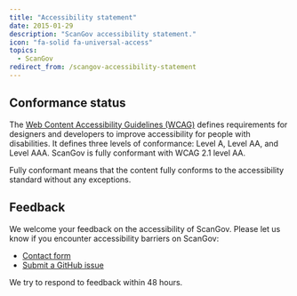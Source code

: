 ```yaml
---
title: "Accessibility statement"
date: 2015-01-29
description: "ScanGov accessibility statement."
icon: "fa-solid fa-universal-access"
topics:
  - ScanGov
redirect_from: /scangov-accessibility-statement
---
```

## Conformance status

The <a href="https://www.w3.org/WAI/standards-guidelines/wcag/">Web Content Accessibility Guidelines (WCAG)</a> defines requirements for designers and developers to improve accessibility for people with disabilities. It defines three levels of conformance: Level A, Level AA, and Level AAA.
ScanGov
is
fully conformant
with
WCAG 2.1 level AA.

Fully conformant
means that
the content fully conforms to the accessibility standard without any exceptions.

## Feedback

We welcome your feedback on the accessibility of ScanGov.
Please let us know if you encounter accessibility barriers on ScanGov:

- <a href="/contact">Contact form</a>
- <a href="https://github.com/civichackingagency/scangov-docs/issues">Submit a GitHub issue</a>

We try to respond to feedback within 48 hours.
